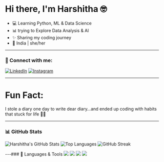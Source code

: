 # Hi there, I'm Harshitha 🤓

- 💻 Learning Python, ML & Data Science  
- 📊 trying to Explore Data Analysis & AI  
- ✨ Sharing my coding journey  
- 📍 India | she/her  

---

### 🔗 Connect with me:
[![LinkedIn](https://img.shields.io/badge/-LinkedIn-blue?logo=linkedin&logoColor=white)](https://linkedin.com/in/u-harshitha007 )
[![Instagram](https://img.shields.io/badge/-Instagram-E4405F?logo=instagram&logoColor=white)](https://instagram.com/u.harshithaa)

---

# Fun Fact:
I stole a diary one day to write dear diary…and ended up coding with habits that stuck for life 📓💡

---

### 📊 GitHub Stats

![Harshitha's GitHub Stats](https://github-readme-stats.vercel.app/api?username=u-harshitha007&show_icons=true&theme=radical)
![Top Languages](https://github-readme-stats.vercel.app/api/top-langs/?username=u-harshitha007&layout=compact&theme=radical)
![GitHub Streak](https://streak-stats.demolab.com/?user=u-harshitha007&theme=radical)

---### 🧰 Languages & Tools
<img src="https://img.shields.io/badge/Python-3776AB?style=for-the-badge&logo=python&logoColor=white"/>
<img src="https://img.shields.io/badge/Jupyter-F37626?style=for-the-badge&logo=Jupyter&logoColor=white"/>
<img src="https://img.shields.io/badge/NumPy-013243?style=for-the-badge&logo=numpy&logoColor=white"/>
<img src="https://img.shields.io/badge/Pandas-150458?style=for-the-badge&logo=pandas&logoColor=white"/>

<!--
**u-harshitha007/u-harshitha007** is a ✨ _special_ ✨ repository because its `README.md` (this file) appears on your GitHub profile.

Here are some ideas to get you started:

- 🔭 I’m currently working on ...
- 🌱 I’m currently learning ...
- 👯 I’m looking to collaborate on ...
- 🤔 I’m looking for help with ...
- 💬 Ask me about ...
- 📫 How to reach me: ...
- 😄 Pronouns: ...
- ⚡ Fun fact: ...
-->
